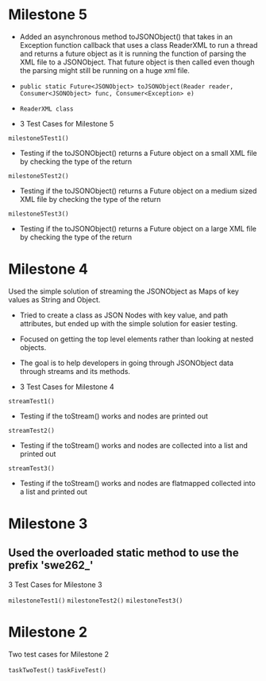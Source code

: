 # Milestone 5

- Added an asynchronous method toJSONObject() that takes in an Exception function callback that uses a class ReaderXML to run a thread and returns a future object as it is running the function of parsing the XML file to a JSONObject. That future object is then called even though the parsing might still be running on a huge xml file.

- ```public static Future<JSONObject> toJSONObject(Reader reader, Consumer<JSONObject> func, Consumer<Exception> e) ```

- ```ReaderXML class```

- 3 Test Cases for Milestone 5

```milestone5Test1()```
- Testing if the toJSONObject() returns a Future<JSONObject> object on a small XML file by checking the type of the return  

```milestone5Test2()```
- Testing if the toJSONObject() returns a Future<JSONObject> object on a medium sized XML file by checking the type of the return  

```milestone5Test3()```
- Testing if the toJSONObject() returns a Future<JSONObject> object on a large XML file by checking the type of the return  





# Milestone 4

Used the simple solution of streaming the JSONObject as Maps of key values as String and Object.
  - Tried to create a class as JSON Nodes with key value, and path attributes, but ended up with the simple solution for easier testing.
  - Focused on getting the top level elements rather than looking at nested objects.
  - The goal is to help developers in going through JSONObject data through streams and its methods.

- 3 Test Cases for Milestone 4

```streamTest1()```
- Testing if the toStream() works and nodes are printed out 

```streamTest2()```
- Testing if the toStream() works and nodes are collected into a list and printed out

```streamTest3()```
- Testing if the toStream() works and nodes are flatmapped collected into a list and printed out








# Milestone 3

## Used the overloaded static method to use the prefix 'swe262_'

3 Test Cases for Milestone 3

```milestoneTest1()```
```milestoneTest2()```
```milestoneTest3()```






# Milestone 2



Two test cases for Milestone 2

```taskTwoTest()```
```taskFiveTest()```
